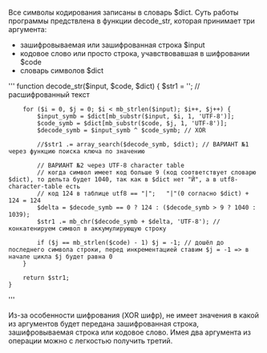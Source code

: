 Все символы кодирования записаны в словарь $dict.
Суть работы программы предствлена в функции decode_str, которая принимает три аргумента:
- зашифровываемая или зашифрованная строка $input 
- кодовое слово или просто строка, учавствовавшая в шифровании $code
- словарь символов $dict

'''
    function decode_str($input, $code, $dict)
    {
        $str1 = ''; // расшифрованный текст
    
        for ($i = 0, $j = 0; $i < mb_strlen($input); $i++, $j++) {
            $input_symb = $dict[mb_substr($input, $i, 1, 'UTF-8')];
            $code_symb = $dict[mb_substr($code, $j, 1, 'UTF-8')];
            $decode_symb = $input_symb ^ $code_symb; // XOR
    
            //$str1 .= array_search($decode_symb, $dict); // ВАРИАНТ №1 через функцию поиска ключа по значению
    
            // ВАРИАНТ №2 через UTF-8 character table
            // когда символ имеет код больше 9 (код соответствует словарю $dict), то дельта будет 1040, так как в $dict нет "Й", а в utf8-character-table есть
            // код 124 в таблице utf8 == "|";   "|"(0 согласно $dict) + 124 = 124
            $delta = $decode_symb == 0 ? 124 : ($decode_symb > 9 ? 1040 : 1039);
            $str1 .= mb_chr($decode_symb + $delta, 'UTF-8'); // конкатенируем символ в аккумулирующую строку
    
            if ($j == mb_strlen($code) - 1) $j = -1; // дошёл до последнего символа строки, перед инкрементацией ставим $j = -1 => в начале цикла $j будет равна 0
        }
    
        return $str1;
    }
'''

Из-за особенности шифрования (XOR шифр), не имеет значения в какой из аргументов будет передана зашифрованная строка, зашифровываемая строка или кодовое слово.
Имея два аргумента из операции можно с легкостью получить третий.
